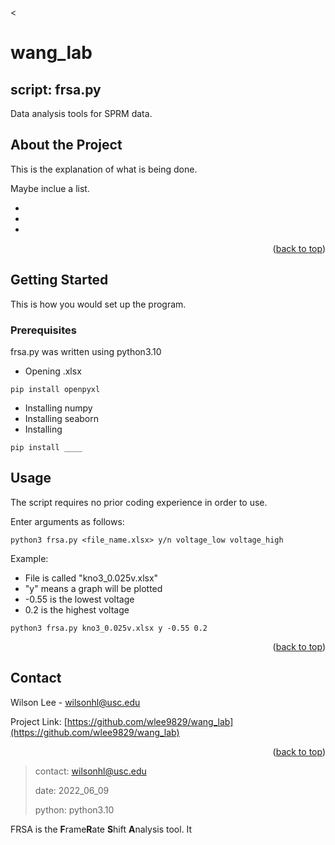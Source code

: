 <<div id="top"></div>

# wang_lab
## script:  frsa.py
Data analysis tools for SPRM data.

<!-- ABOUT THE PROJECT -->
## About the Project

This is the explanation of what is being done.

Maybe inclue a list.

*
*
*

<p align="right">(<a href="#top">back to top</a>)</p>

<!-- GETTING STARTED -->
## Getting Started

This is how you would set up the program.

### Prerequisites

frsa.py was written using python3.10
* Opening .xlsx
```
pip install openpyxl
```
* Installing numpy
* Installing seaborn
* Installing
```
pip install ____
```

<!-- USAGE EXAMPLES -->
## Usage

The script requires no prior coding experience in order to use. 

Enter arguments as follows:
```
python3 frsa.py <file_name.xlsx> y/n voltage_low voltage_high
```
Example:
* File is called "kno3_0.025v.xlsx"
* "y" means a graph will be plotted
* -0.55 is the lowest voltage
* 0.2 is the highest voltage
```
python3 frsa.py kno3_0.025v.xlsx y -0.55 0.2
```
<p align="right">(<a href="#top">back to top</a>)</p>


<!-- CONTACT -->
## Contact

Wilson Lee - wilsonhl@usc.edu

Project Link: [https://github.com/wlee9829/wang_lab](https://github.com/wlee9829/wang_lab)
<p align="right">(<a href="#top">back to top</a>)</p>

>contact:	wilsonhl@usc.edu 
>
>date:		2022_06_09
>
>python:	python3.10
>

FRSA is the **F**rame**R**ate **S**hift **A**nalysis tool. It 
